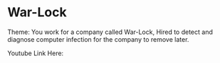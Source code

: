 # War-Lock
Theme: You work for a company called War-Lock, Hired to detect and diagnose computer infection for the company to remove later.

Youtube Link Here: 
